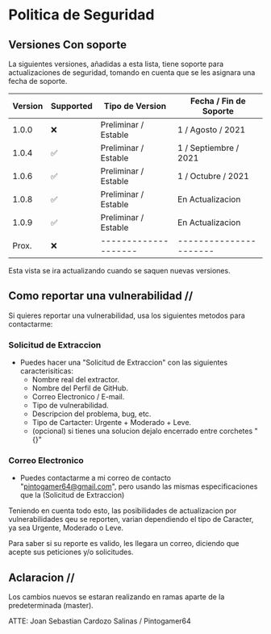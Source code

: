 # Politica de Seguridad

## Versiones Con soporte

La siguientes versiones, añadidas a esta lista, tiene soporte para actualizaciones de seguridad, tomando en cuenta que se les asignara una fecha de soporte.

| Version |     Supported      |   Tipo de Version    | Fecha / Fin de Soporte |
| ------- | ------------------ | -------------------- | ---------------------- |
|  1.0.0  |         :x:        | Preliminar / Estable |   1 / Agosto / 2021    |
|  1.0.4  | :white_check_mark: | Preliminar / Estable |  1 / Septiembre / 2021 |
|  1.0.6  | :white_check_mark: | Preliminar / Estable |   1 / Octubre / 2021   |
|  1.0.8  | :white_check_mark: | Preliminar / Estable |    En Actualizacion    |
|  1.0.9  | :white_check_mark: | Preliminar / Estable |    En Actualizacion    |
|  Prox.  |         :x:        | -------------------- | ---------------------- |

Esta vista se ira actualizando cuando se saquen nuevas versiones.

## Como reportar una vulnerabilidad //

Si quieres reportar una vulnerabilidad, usa los siguientes metodos para contactarme:
### Solicitud de Extraccion
- Puedes hacer una "Solicitud de Extraccion" con las siguientes caracterisiticas:
  - Nombre real del extractor.
  - Nombre del Perfil de GitHub.
  - Correo Electronico / E-mail.
  - Tipo de vulnerabilidad.
  - Descripcion del problema, bug, etc.
  - Tipo de Cartacter: Urgente + Moderado + Leve.
  - (opcional) si tienes una solucion dejalo encerrado entre corchetes "{}"

### Correo Electronico
- Puedes contactarme a mi correo de contacto "pintogamer64@gmail.com", pero usando las mismas especificaciones que la (Solicitud de Extraccion)

Teniendo en cuenta todo esto, las posibilidades de actualizacion por vulnerabilidades qeu se reporten, varian dependiendo el tipo de Caracter, ya sea Urgente, Moderado o Leve.

Para saber si su reporte es valido, les llegara un correo, diciendo que acepte sus peticiones y/o solicitudes.

## Aclaracion //

Los cambios nuevos se estaran realizando en ramas aparte de la predeterminada (master).

ATTE: Joan Sebastian Cardozo Salinas / Pintogamer64

